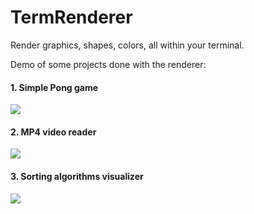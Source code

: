 # TermRenderer
Render graphics, shapes, colors, all within your terminal.

Demo of some projects done with the renderer:

#### 1. Simple Pong game
![](https://github.com/fumseckk/TermRenderer/blob/main/media/showcase_pong.GIF)

#### 2. MP4 video reader
![](https://github.com/fumseckk/TermRenderer/blob/main/media/showcase_video_to_terminal.gif)

#### 3. Sorting algorithms visualizer
![](https://github.com/fumseckk/TermRenderer/blob/main/media/showcase_sorting.gif)
